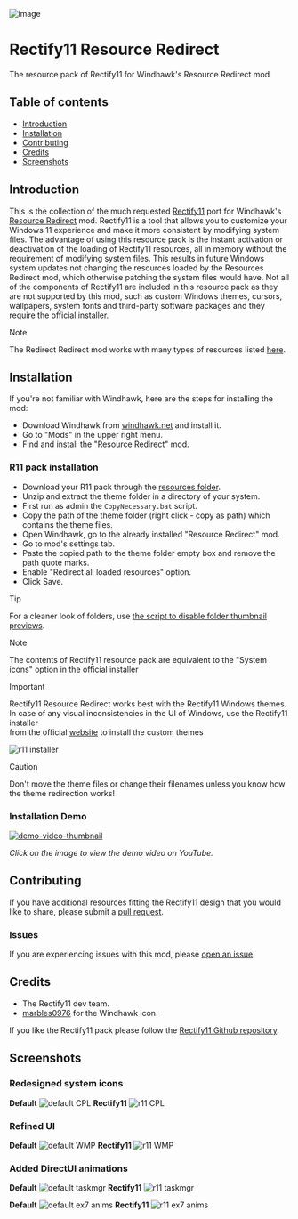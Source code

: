 ![image](https://github.com/Undisputed00x/R11-resource-redirect/blob/main/Images/repo%20image.png)

# Rectify11 Resource Redirect

The resource pack of Rectify11 for Windhawk's Resource Redirect mod

## Table of contents

* [Introduction](#introduction)
* [Installation](#installation)
* [Contributing](#contributing)
* [Credits](#credits)
* [Screenshots](#screenshots)


## Introduction

This is the collection of the much requested [Rectify11](https://rectify11.net/home) port for Windhawk's [Resource Redirect](https://windhawk.net/mods/icon-resource-redirect) mod. Rectify11 is a tool that allows you to customize your Windows 11 experience and make it more consistent by modifying system files. The advantage of using this resource pack is the instant activation or deactivation of the loading of Rectify11 resources, all in memory without the requirement of modifying system files. This results in future Windows system updates not changing the resources loaded by the Resources Redirect mod, which otherwise patching the system files would have. Not all of the components of Rectify11 are included in this resource pack as they are not supported by this mod, such as custom Windows themes, cursors, wallpapers, system fonts and third-party software packages and they require the official installer.

> [!NOTE]
> The Redirect Redirect mod works with many types of resources listed [here](https://windhawk.net/mods/icon-resource-redirect).

## Installation
If you're not familiar with Windhawk, here are the steps for installing the mod:

* Download Windhawk from [windhawk.net](https://windhawk.net/) and install it.
* Go to "Mods" in the upper right menu.
* Find and install the "Resource Redirect" mod.

### R11 pack installation

* Download your R11 pack through the [resources folder](https://github.com/Undisputed00x/R11-resource-redirect/blob/main/Resources/WindhawkR11.7z).
* Unzip and extract the theme folder in a directory of your system.
* First run as admin the `CopyNecessary.bat` script.
* Copy the path of the theme folder (right click - copy as path) which contains the theme files.
* Open Windhawk, go to the already installed "Resource Redirect" mod.
* Go to mod's settings tab.
* Paste the copied path to the theme folder empty box and remove the path quote marks.
* Enable "Redirect all loaded resources" option.
* Click Save.

> [!TIP]
> For a cleaner look of folders, use [the script to disable folder thumbnail previews](https://github.com/Undisputed00x/R11-resource-redirect/blob/main/Scripts/Disable_folder_thumbnail_previews.bat).

> [!NOTE]
> The contents of Rectify11 resource pack are equivalent to the "System icons" option in the official installer

> [!Important]
> Rectify11 Resource Redirect works best with the Rectify11 Windows themes. <br />
> In case of any visual inconsistencies in the UI of Windows, use the Rectify11 installer <br />
> from the official [website](https://rectify11.net/home) to install the custom themes
> 
> ![r11 installer](https://github.com/Undisputed00x/R11-resource-redirect/blob/main/Images/r11%20installer.png)

> [!CAUTION]
> Don't move the theme files or change their filenames unless you know how the theme redirection works!

### Installation Demo
[![demo-video-thumbnail](https://github.com/Undisputed00x/R11-resource-redirect/blob/main/Images/demo-video-thumbnail.png)](https://youtu.be/xZtHO53xgys)

*Click on the image to view the demo video on YouTube.*

## Contributing

If you have additional resources fitting the Rectify11 design that you would
like to share, please submit a [pull request](https://github.com/Undisputed00x/R11-resource-redirect/pulls).

### Issues
If you are experiencing issues with this mod, please [open an issue](https://github.com/Undisputed00x/R11-resource-redirect/issues).

## Credits
* The Rectify11 dev team.
* [marbles0976](https://discord.com/users/716028609973977110) for the Windhawk icon.

If you like the Rectify11 pack please follow the [Rectify11 Github repository](https://github.com/Rectify11/Installer).

## Screenshots
### Redesigned system icons
**Default**
![default CPL](https://github.com/Undisputed00x/R11-resource-redirect/blob/main/Images/default%20CPL.png)
**Rectify11**
![r11 CPL](https://github.com/Undisputed00x/R11-resource-redirect/blob/main/Images/r11%20CPL.png)

### Refined UI
**Default**
![default WMP](https://github.com/Undisputed00x/R11-resource-redirect/blob/main/Images/default%20WMP.png)
**Rectify11**
![r11 WMP](https://github.com/Undisputed00x/R11-resource-redirect/blob/main/Images/r11%20WMP.png)

### Added DirectUI animations
**Default**
![default taskmgr](https://github.com/Undisputed00x/R11-resource-redirect/blob/main/Images/default%20taskmgr.gif)
**Rectify11**
![r11 taskmgr](https://github.com/Undisputed00x/R11-resource-redirect/blob/main/Images/r11%20taskmgr.gif)

**Default**
![default ex7 anims](https://github.com/Undisputed00x/R11-resource-redirect/blob/main/Images/default%20ex7%20anims.gif)
**Rectify11**
![r11 ex7 anims](https://github.com/Undisputed00x/R11-resource-redirect/blob/main/Images/r11%20ex7%20anims.gif)



